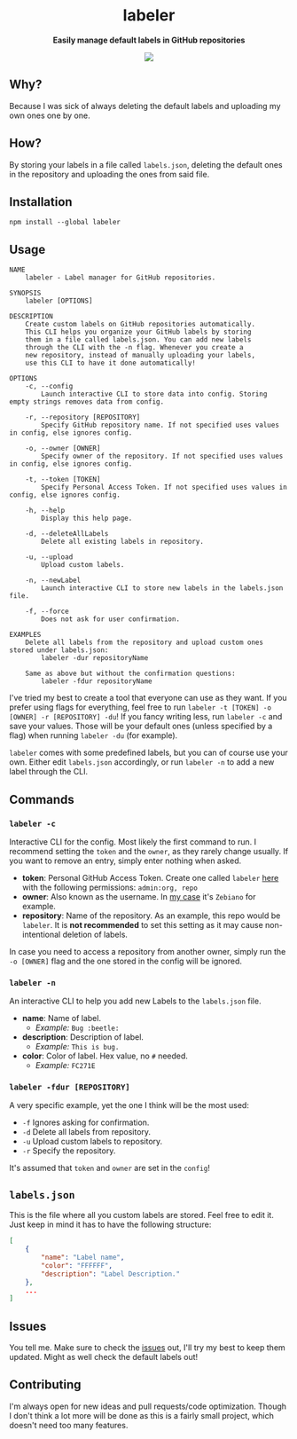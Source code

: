 <div align="center">
	<!-- <img src="Stuff/AppIcon-readme.png" width="200" height="200"> -->
	<h1>labeler</h1>
	<p>
		<b>Easily manage default labels in GitHub repositories</b>
	</p>

  <!-- Badges -->
  <a href="#usage" alt="CLI Status"><img src="https://img.shields.io/badge/CLI-Passing-green.svg"></img></a>
  <!-- <a href="#issues" alt="CLI Status"><img src="https://img.shields.io/badge/CLI-Partial-orange.svg"></img></a> -->
  <!-- <a href="#issues" alt="CLI Status"><img src="https://img.shields.io/badge/CLI-Failing-red.svg"></img></a> -->
</div>

<!-- Uncomment the following quote whenever the CLI is Failing -->
<!-- > Reason to why its failing here. -->

## Why?
Because I was sick of always deleting the default labels and uploading my own ones one by one.

## How?
By storing your labels in a file called `labels.json`, deleting the default ones in the repository and uploading the ones from said file.

## Installation
```
npm install --global labeler
```

## Usage
```
NAME
    labeler - Label manager for GitHub repositories.

SYNOPSIS
    labeler [OPTIONS]

DESCRIPTION
    Create custom labels on GitHub repositories automatically.
    This CLI helps you organize your GitHub labels by storing 
    them in a file called labels.json. You can add new labels 
    through the CLI with the -n flag. Whenever you create a 
    new repository, instead of manually uploading your labels,
    use this CLI to have it done automatically!

OPTIONS
    -c, --config
        Launch interactive CLI to store data into config. Storing empty strings removes data from config.

    -r, --repository [REPOSITORY]
        Specify GitHub repository name. If not specified uses values in config, else ignores config.

    -o, --owner [OWNER]
        Specify owner of the repository. If not specified uses values in config, else ignores config.

    -t, --token [TOKEN]
        Specify Personal Access Token. If not specified uses values in config, else ignores config.

    -h, --help
        Display this help page.

    -d, --deleteAllLabels
        Delete all existing labels in repository.

    -u, --upload
        Upload custom labels.

    -n, --newLabel
        Launch interactive CLI to store new labels in the labels.json file.

    -f, --force
        Does not ask for user confirmation.

EXAMPLES
    Delete all labels from the repository and upload custom ones stored under labels.json:
        labeler -dur repositoryName

    Same as above but without the confirmation questions:
        labeler -fdur repositoryName
```

I've tried my best to create a tool that everyone can use as they want. If you prefer using flags for everything, feel free to run `labeler -t [TOKEN] -o [OWNER] -r [REPOSITORY] -du`! If you fancy writing less, run `labeler -c` and save your values. Those will be your default ones (unless specified by a flag) when running `labeler -du` (for example).

`labeler` comes with some predefined labels, but you can of course use your own. Either edit `labels.json` accordingly, or run `labeler -n` to add a new label through the CLI.

## Commands
### `labeler -c`
Interactive CLI for the config. Most likely the first command to run. I recommend setting the `token` and the `owner`, as they rarely change usually. If you want to remove an entry, simply enter nothing when asked.

- **token**: Personal GitHub Access Token. Create one called `labeler` [here](https://github.com/settings/tokens) with the following permissions: `admin:org, repo`
- **owner**: Also known as the username. In [my case](https://github.com/Zebiano) it's `Zebiano` for example.
- **repository**: Name of the repository. As an example, this repo would be `labeler`. It is **not recommended** to set this setting as it may cause non-intentional deletion of labels.

In case you need to access a repository from another owner, simply run the `-o [OWNER]` flag and the one stored in the config will be ignored.

### `labeler -n`
An interactive CLI to help you add new Labels to the `labels.json` file.

- **name**: Name of label.
  - *Example:* `Bug :beetle:`
- **description**: Description of label.
  - *Example:* `This is bug.`
- **color**: Color of label. Hex value, no `#` needed.
  - *Example:* `FC271E`

### `labeler -fdur [REPOSITORY]`
A very specific example, yet the one I think will be the most used:
- `-f` Ignores asking for confirmation.
- `-d` Delete all labels from repository.
- `-u` Upload custom labels to repository.
- `-r` Specify the repository.

It's assumed that `token` and `owner` are set in the `config`!

## `labels.json`
This is the file where all you custom labels are stored. Feel free to edit it. Just keep in mind it has to have the following structure:
```json
[
    {
        "name": "Label name",
        "color": "FFFFFF",
        "description": "Label Description."
    },
    ...
]
```

## Issues
You tell me. Make sure to check the [issues](https://github.com/zebscripts/Labeler/issues) out, I'll try my best to keep them updated. Might as well check the default labels out!

## Contributing
I'm always open for new ideas and pull requests/code optimization. Though I don't think a lot more will be done as this is a fairly small project, which doesn't need too many features.
